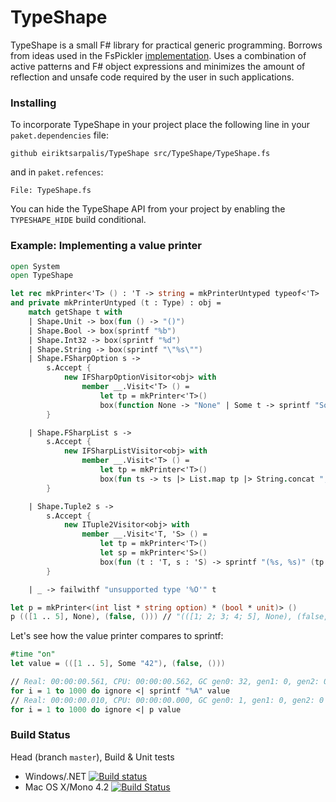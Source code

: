 # TypeShape

TypeShape is a small F# library for practical generic programming.
Borrows from ideas used in the FsPickler [implementation](http://mbraceproject.github.io/FsPickler/overview.html#Pickler-Generation).
Uses a combination of active patterns and F# object expressions and minimizes the
amount of reflection and unsafe code required by the user in such applications.

### Installing

To incorporate TypeShape in your project place the following line in your
`paket.dependencies` file:
```
github eiriktsarpalis/TypeShape src/TypeShape/TypeShape.fs
```
and in `paket.refences`:
```
File: TypeShape.fs
```
You can hide the TypeShape API from your project 
by enabling the `TYPESHAPE_HIDE` build conditional.

### Example: Implementing a value printer

```fsharp
open System
open TypeShape

let rec mkPrinter<'T> () : 'T -> string = mkPrinterUntyped typeof<'T> :?> _
and private mkPrinterUntyped (t : Type) : obj =
    match getShape t with
    | Shape.Unit -> box(fun () -> "()")
    | Shape.Bool -> box(sprintf "%b")
    | Shape.Int32 -> box(sprintf "%d")
    | Shape.String -> box(sprintf "\"%s\"")
    | Shape.FSharpOption s ->
        s.Accept {
            new IFSharpOptionVisitor<obj> with
                member __.Visit<'T> () =
                    let tp = mkPrinter<'T>()
                    box(function None -> "None" | Some t -> sprintf "Some (%s)" (tp t))
        }

    | Shape.FSharpList s ->
        s.Accept {
            new IFSharpListVisitor<obj> with
                member __.Visit<'T> () =
                    let tp = mkPrinter<'T>()
                    box(fun ts -> ts |> List.map tp |> String.concat "; " |> sprintf "[%s]")
        }

    | Shape.Tuple2 s ->
        s.Accept {
            new ITuple2Visitor<obj> with
                member __.Visit<'T, 'S> () =
                    let tp = mkPrinter<'T>()
                    let sp = mkPrinter<'S>()
                    box(fun (t : 'T, s : 'S) -> sprintf "(%s, %s)" (tp t) (sp s))
        }

    | _ -> failwithf "unsupported type '%O'" t

let p = mkPrinter<(int list * string option) * (bool * unit)> ()
p (([1 .. 5], None), (false, ())) // "(([1; 2; 3; 4; 5], None), (false, ()))"
```
Let's see how the value printer compares to sprintf:
```fsharp
#time "on"
let value = (([1 .. 5], Some "42"), (false, ()))

// Real: 00:00:00.561, CPU: 00:00:00.562, GC gen0: 32, gen1: 0, gen2: 0
for i = 1 to 1000 do ignore <| sprintf "%A" value
// Real: 00:00:00.010, CPU: 00:00:00.000, GC gen0: 1, gen1: 0, gen2: 0
for i = 1 to 1000 do ignore <| p value
```

### Build Status

Head (branch `master`), Build & Unit tests

* Windows/.NET [![Build status](https://ci.appveyor.com/api/projects/status/6t6vovc2xrj8nqh9?svg=true)](https://ci.appveyor.com/project/nessos/typeshape)
* Mac OS X/Mono 4.2 [![Build Status](https://travis-ci.org/eiriktsarpalis/TypeShape.png?branch=master)](https://travis-ci.org/eiriktsarpalis/TypeShape/branches)
